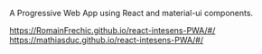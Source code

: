 A Progressive Web App using React and material-ui components.

https://RomainFrechic.github.io/react-intesens-PWA/#/
https://mathiasduc.github.io/react-intesens-PWA/#/ 
